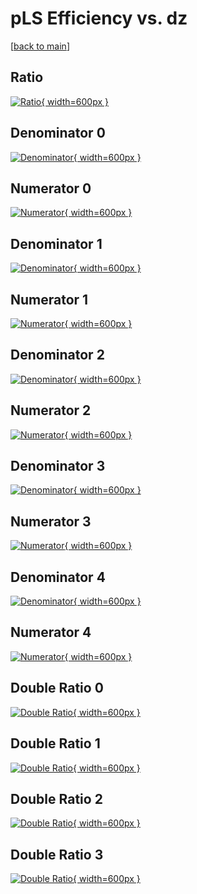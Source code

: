 # pLS Efficiency vs. dz

[[back to main](./)]



## Ratio

[![Ratio](../mtv/var/pLS_xtr_0_1_eff_dz.png){ width=600px }](../mtv/var/pLS_xtr_0_1_eff_dz.pdf)

## Denominator 0

[![Denominator](../mtv/den/pLS_xtr_0_1_eff_dz_den0.png){ width=600px }](../mtv/den/pLS_xtr_0_1_eff_dz_den0.pdf)

## Numerator 0

[![Numerator](../mtv/num/pLS_xtr_0_1_eff_dz_num0.png){ width=600px }](../mtv/num/pLS_xtr_0_1_eff_dz_num0.pdf)

## Denominator 1

[![Denominator](../mtv/den/pLS_xtr_0_1_eff_dz_den1.png){ width=600px }](../mtv/den/pLS_xtr_0_1_eff_dz_den1.pdf)

## Numerator 1

[![Numerator](../mtv/num/pLS_xtr_0_1_eff_dz_num1.png){ width=600px }](../mtv/num/pLS_xtr_0_1_eff_dz_num1.pdf)

## Denominator 2

[![Denominator](../mtv/den/pLS_xtr_0_1_eff_dz_den2.png){ width=600px }](../mtv/den/pLS_xtr_0_1_eff_dz_den2.pdf)

## Numerator 2

[![Numerator](../mtv/num/pLS_xtr_0_1_eff_dz_num2.png){ width=600px }](../mtv/num/pLS_xtr_0_1_eff_dz_num2.pdf)

## Denominator 3

[![Denominator](../mtv/den/pLS_xtr_0_1_eff_dz_den3.png){ width=600px }](../mtv/den/pLS_xtr_0_1_eff_dz_den3.pdf)

## Numerator 3

[![Numerator](../mtv/num/pLS_xtr_0_1_eff_dz_num3.png){ width=600px }](../mtv/num/pLS_xtr_0_1_eff_dz_num3.pdf)

## Denominator 4

[![Denominator](../mtv/den/pLS_xtr_0_1_eff_dz_den4.png){ width=600px }](../mtv/den/pLS_xtr_0_1_eff_dz_den4.pdf)

## Numerator 4

[![Numerator](../mtv/num/pLS_xtr_0_1_eff_dz_num4.png){ width=600px }](../mtv/num/pLS_xtr_0_1_eff_dz_num4.pdf)

## Double Ratio 0

[![Double Ratio](../mtv/ratio/pLS_xtr_0_1_eff_dz_ratio0.png){ width=600px }](../mtv/ratio/pLS_xtr_0_1_eff_dz_ratio0.pdf)

## Double Ratio 1

[![Double Ratio](../mtv/ratio/pLS_xtr_0_1_eff_dz_ratio1.png){ width=600px }](../mtv/ratio/pLS_xtr_0_1_eff_dz_ratio1.pdf)

## Double Ratio 2

[![Double Ratio](../mtv/ratio/pLS_xtr_0_1_eff_dz_ratio2.png){ width=600px }](../mtv/ratio/pLS_xtr_0_1_eff_dz_ratio2.pdf)

## Double Ratio 3

[![Double Ratio](../mtv/ratio/pLS_xtr_0_1_eff_dz_ratio3.png){ width=600px }](../mtv/ratio/pLS_xtr_0_1_eff_dz_ratio3.pdf)

